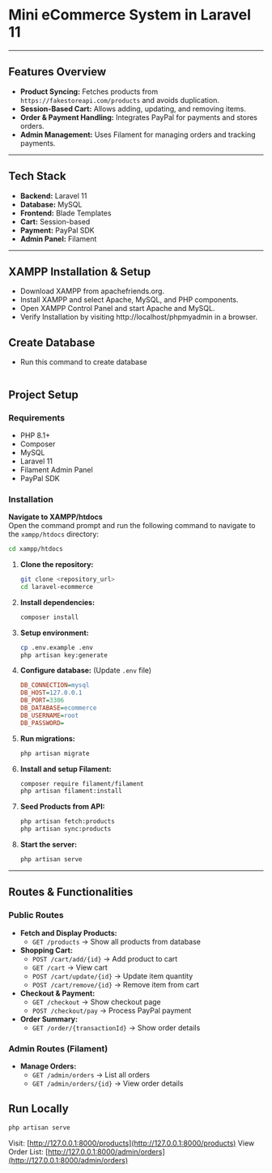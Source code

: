 
# Mini eCommerce System in Laravel 11

---

## Features Overview
- **Product Syncing:** Fetches products from `https://fakestoreapi.com/products` and avoids duplication.
- **Session-Based Cart:** Allows adding, updating, and removing items.
- **Order & Payment Handling:** Integrates PayPal for payments and stores orders.
- **Admin Management:** Uses Filament for managing orders and tracking payments.

---

## Tech Stack
- **Backend:** Laravel 11
- **Database:** MySQL
- **Frontend:** Blade Templates
- **Cart:** Session-based
- **Payment:** PayPal SDK
- **Admin Panel:** Filament

---

## XAMPP Installation & Setup
- Download XAMPP from apachefriends.org.
- Install XAMPP and select Apache, MySQL, and PHP components.
- Open XAMPP Control Panel and start Apache and MySQL.
- Verify Installation by visiting http://localhost/phpmyadmin in a browser.

## Create Database
- Run this command to create database
  ```CREATE DATABASE ecommerce;
  ```

## Project Setup

### Requirements
- PHP 8.1+
- Composer
- MySQL
- Laravel 11
- Filament Admin Panel
- PayPal SDK

### Installation

**Navigate to XAMPP/htdocs**  
Open the command prompt and run the following command to navigate to the `xampp/htdocs` directory:

```sh
cd xampp/htdocs
```

1. **Clone the repository:**  
   ```sh
   git clone <repository_url>
   cd laravel-ecommerce
   ```

2. **Install dependencies:**  
   ```sh
   composer install
   ```

3. **Setup environment:**  
   ```sh
   cp .env.example .env
   php artisan key:generate
   ```

4. **Configure database:** (Update `.env` file)  
   ```ini
   DB_CONNECTION=mysql
   DB_HOST=127.0.0.1
   DB_PORT=3306
   DB_DATABASE=ecommerce
   DB_USERNAME=root
   DB_PASSWORD=
   ```

5. **Run migrations:**  
   ```sh
   php artisan migrate
   ```

6. **Install and setup Filament:**  
   ```sh
   composer require filament/filament
   php artisan filament:install
   ```

7. **Seed Products from API:**  
   ```sh
   php artisan fetch:products
   php artisan sync:products
   ```

8. **Start the server:**  
   ```sh
   php artisan serve
   ```

---

## Routes & Functionalities

### Public Routes
- **Fetch and Display Products:**
  - `GET /products` → Show all products from database
- **Shopping Cart:**
  - `POST /cart/add/{id}` → Add product to cart
  - `GET /cart` → View cart
  - `POST /cart/update/{id}` → Update item quantity
  - `POST /cart/remove/{id}` → Remove item from cart
- **Checkout & Payment:**
  - `GET /checkout` → Show checkout page
  - `POST /checkout/pay` → Process PayPal payment
- **Order Summary:**
  - `GET /order/{transactionId}` → Show order details

### Admin Routes (Filament)
- **Manage Orders:**
  - `GET /admin/orders` → List all orders
  - `GET /admin/orders/{id}` → View order details


## Run Locally
```sh
php artisan serve
```
Visit: [http://127.0.0.1:8000/products](http://127.0.0.1:8000/products)
View Order List: [http://127.0.0.1:8000/admin/orders](http://127.0.0.1:8000/admin/orders)
